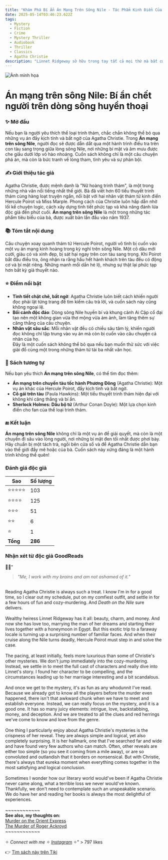 ```yaml
---
title: "Khám Phá Bí Ẩn Án Mạng Trên Sông Nile - Tác Phẩm Kinh Điển Của Agatha Christie"
date: 2025-05-14T03:46:23.622Z
tags:
  - Mystery
  - Fiction
  - Crime
  - Mystery Thriller
  - Audiobook
  - Thriller
  - Classics
  - Agatha Christie
description: "Linnet Ridgeway sở hữu trong tay tất cả mọi thứ mà bất cứ một người nào cũng có thể lấy làm ghen tị: tuổi trẻ, sắc đẹp, sự thông minh, của cải và một vị hôn phu rất xứng với cô. Rồi một ngày nọ, người bạn thân nhất của của Linnet - Jackie - đưa vị hôn phu điển trai của mình là Simon Doyle đến, để xin Linnet cho anh một việc làm. Giờ thì chính Linnet và Simon lại đi hưởng tuần trăng mật với nhau, trên một chuyến tàu dạo quanh sông Nile. Bất chợt, Linnet bị giết hại, Jackie trở thành đối tượng bị tình nghi hàng đầu nhưng cô không hề có khả năng thực hiện được điều ấy. Không chỉ dừng lại ở đó, thủ phạm lần lượt ra tay thêm với hai vị khách nữa trong đoàn. Đúng là một vụ án bí hiểm, không có manh mối, nhân chứng, và đoàn khách du lịch dường như cũng không có mối quan hệ với nạn nhân. Tuy nhiên, không có điều gì có thể lọt khỏi tầm mắt của thám tử lừng danh Hercule Poirot."
---
```


![Ảnh minh họa](https://images-na.ssl-images-amazon.com/images/S/compressed.photo.goodreads.com/books/1360507944i/17345612.jpg) 

# Án mạng trên sông Nile: Bí ẩn chết người trên dòng sông huyền thoại

### ✨ Mở đầu  
Nếu bạn là người yêu thích thể loại trinh thám, chắc chắn không thể bỏ qua những vụ án đầy kịch tính và bất ngờ của Agatha Christie. Trong **Án mạng trên sông Nile**, người đọc sẽ được dẫn dắt qua một hành trình điều tra trên con tàu sang trọng giữa lòng sông Nile, nơi những bí mật và âm mưu được che giấu dưới lớp vỏ hào nhoáng. Cuốn sách không chỉ là một câu chuyện phá án, mà còn là bức tranh về lòng tham, tình yêu và sự phản bội.

### ✍️ Giới thiệu tác giả  
Agatha Christie, được mệnh danh là "Nữ hoàng trinh thám", là một trong những nhà văn nổi tiếng nhất thế giới. Bà đã viết hơn 60 tiểu thuyết trinh thám cùng hàng loạt truyện ngắn, nổi bật với hai nhân vật thám tử kinh điển Hercule Poirot và Miss Marple. Phong cách của Christie luôn hấp dẫn nhờ lối kể chuyện logic, cách xây dựng tình tiết phức tạp và khả năng đánh lừa độc giả đến phút cuối. **Án mạng trên sông Nile** là một trong những tác phẩm tiêu biểu của bà, được xuất bản lần đầu vào năm 1937.

### 📚 Tóm tắt nội dung  
Câu chuyện xoay quanh thám tử Hercule Poirot, người vô tình bị cuốn vào một vụ án mạng kinh hoàng trong kỳ nghỉ trên sông Nile. Một cô dâu mới cưới, giàu có và xinh đẹp, bị sát hại ngay trên con tàu sang trọng. Khi Poirot bắt đầu điều tra, ông nhận ra rằng hầu hết hành khách trên tàu đều có động cơ và bí mật riêng. Những manh mối dần hé lộ, nhưng sự thật lại phức tạp hơn bất kỳ giả thuyết nào.

### ⭐ Điểm nổi bật  
- **Tình tiết chặt chẽ, bất ngờ**: Agatha Christie luôn biết cách khiến người đọc phải lật từng trang để tìm kiếm câu trả lời, và cuốn sách này cũng không ngoại lệ.  
- **Bối cảnh độc đáo**: Dòng sông Nile huyền bí và khung cảnh Ai Cập cổ đại tạo nên một không gian vừa thơ mộng vừa ám ảnh, làm tăng thêm sự căng thẳng của câu chuyện.  
- **Nhân vật sâu sắc**: Mỗi nhân vật đều có chiều sâu tâm lý, khiến người đọc không chỉ tập trung vào vụ án mà còn bị cuốn vào câu chuyện cá nhân của họ.  
Đây là một cuốn sách không thể bỏ qua nếu bạn muốn thử sức với việc giải đố cùng một trong những thám tử tài ba nhất văn học.

### 📖 Sách tương tự  
Nếu bạn yêu thích **Án mạng trên sông Nile**, có thể tìm đọc thêm:  
- **Án mạng trên chuyến tàu tốc hành Phương Đông** (Agatha Christie): Một vụ án khác của Hercule Poirot, đầy kịch tính và bất ngờ.  
- **Cô gái trên tàu** (Paula Hawkins): Một tiểu thuyết trinh thám hiện đại với không khí căng thẳng và bí ẩn.  
- **Sherlock Holmes: Dấu bộ tứ** (Arthur Conan Doyle): Một lựa chọn kinh điển cho fan của thể loại trinh thám.

### 🔚 Kết luận  
**Án mạng trên sông Nile** không chỉ là một vụ án để giải quyết, mà còn là một chuyến đi sâu vào lòng người, nơi những bí mật đen tối nhất được phơi bày. Hãy chuẩn bị một tách trà, ngồi bên cửa sổ và để Agatha Christie dẫn bạn vào thế giới đầy mê hoặc của bà. Cuốn sách này xứng đáng là một hành trình không thể quên!


### Đánh giá độc giả

| Sao    | Số lượng |
|--------|----------|
| ⭐⭐⭐⭐⭐ | 103 |
| ⭐⭐⭐⭐ | 125 |
| ⭐⭐⭐ | 51 |
| ⭐⭐ | 6 |
| ⭐ | 1 |
| **Tổng** | **286** |


 ### Nhận xét từ độc giả GoodReads 


💬💬"<i>
  <blockquote>"Me, I work with my brains and am not ashamed of it."</blockquote>
</i><br>Reading Agatha Christie is always such a treat. I know I'm in for a good time, so I clear out my schedule, put on my comfiest outfit, and settle in for a few hours of fun and cozy-murdering. And <i>Death on the Nile</i> sure delivers.<br><br>Wealthy heiress Linnet Ridgeway has it all: beauty, charm, and money. And now she has love too, marrying the man of her dreams and starting their lives together with a honeymoon in Egypt. But this exotic trip to a faraway locale is turning up a surprising number of familiar faces. And when their cruise along the Nile turns deadly, Hercule Poirot must step in and solve the case.<br><br>The pacing, at least initially, feels more luxurious than some of Christie's other mysteries. We don't jump immediately into the cozy-murdering. Instead, we settle in to meet the full cast of characters and really dive into Linnet's story. I found her character to be compelling, and the circumstances leading up to her marriage interesting and a bit scandalous.<br><br>And once we get to the mystery, it's as fun as any whodunnit I've read. Because we already got to know all the players before the murder even happened, there isn't that awkward chunk when we have to meet and establish everyone. Instead, we can really focus on the mystery, and it is a good one. It has so many juicy elements: intrigue, love, backstabbing, money, and deception. And we are treated to all the clues and red herrings we've come to know and love from the genre.<br><br>One thing I particularly enjoy about Agatha Christie's mysteries is the crispness of her reveal. They are always simple and logical, yet also completely surprising. It is her hallmark, one that I've searched far and wide and have found very few authors who can match. Often, other reveals are either too simple (so you see it coming from a mile away), or are so convoluted and outlandish that it borders on nonsensical. But with Christie, there's always that eureka moment when everything comes together in the most satisfying and logical conclusion.<br><br>Sometimes I wonder how our literary world would've been if Agatha Christie never came along, what a terrible loss we never would've known. Thankfully, we don't need to contemplate such an unspeakable scenario. We do have her and reading her books is always the most delightful of experiences.<br><br>~~~~~~~~~~~~<br><b>See also, my thoughts on:</b><br><a href="https://www.goodreads.com/review/show/2169065546" rel="nofollow noopener">Murder on the Orient Express</a><br><a href="https://www.goodreads.com/review/show/2948423214" rel="nofollow noopener">The Murder of Roger Ackroyd</a><br>~~~~~~~~~~~~<br><br>✧ <i>Connect with me</i> ✧ <i><a href="https://www.instagram.com/missreadaroo/" rel="nofollow noopener">Instagram</a> </i>✧" > 797 likes

👉 [Tìm sách này trên Tiki](https://tiki.vn/search?q=%C3%81n%20M%E1%BA%A1ng%20Tr%C3%AAn%20S%C3%B4ng%20Nile)
